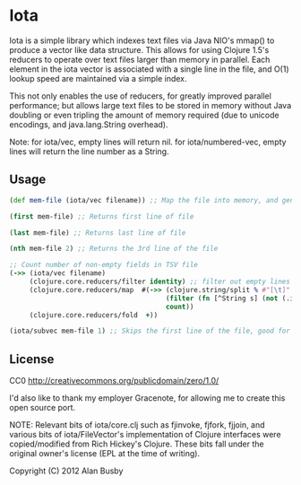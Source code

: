 # Iota

Iota is a simple library which indexes text files via Java NIO's mmap() to produce a vector like data structure. This allows for using Clojure 1.5's reducers to operate over text files larger than memory in parallel. Each element in the iota vector is associated with a single line in the file, and O(1) lookup speed are maintained via a simple index. 

This not only enables the use of reducers, for greatly improved parallel performance; but allows large text files to be stored in memory without Java doubling or even tripling the amount of memory required (due to unicode encodings, and java.lang.String overhead).

Note: 
for iota/vec, empty lines will return nil.
for iota/numbered-vec, empty lines will return the line number as a String.


## Usage
```clojure
(def mem-file (iota/vec filename)) ;; Map the file into memory, and generate index of lines

(first mem-file) ;; Returns first line of file

(last mem-file) ;; Returns last line of file

(nth mem-file 2) ;; Returns the 3rd line of the file

;; Count number of non-empty fields in TSV file
(->> (iota/vec filename)	
     (clojure.core.reducers/filter identity) ;; filter out empty lines
     (clojure.core.reducers/map  #(->> (clojure.string/split % #"[\t]" -1)
                                       (filter (fn [^String s] (not (.isEmpty s))))
                                       count)) 
     (clojure.core.reducers/fold  +))

(iota/subvec mem-file 1) ;; Skips the first line of the file, good for ignoring a header

```



## License

CC0
http://creativecommons.org/publicdomain/zero/1.0/

I'd also like to thank my employer Gracenote, for allowing me to create this open source port.

NOTE: Relevant bits of iota/core.clj such as fjinvoke, fjfork, fjjoin, and various bits of iota/FileVector's implementation of Clojure interfaces were copied/modified from Rich Hickey's Clojure. These bits fall under the original owner's license (EPL at the time of writing).


Copyright (C) 2012 Alan Busby


